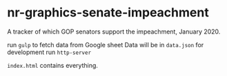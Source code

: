 # nr-graphics-senate-impeachment
A tracker of which GOP senators support the impeachment, January 2020.

run `gulp` to fetch data from Google sheet
Data will be in `data.json`
for development run `http-server`

`index.html` contains everything.